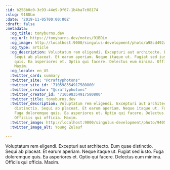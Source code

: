 ```yaml
---
:id: b258b0c0-3c93-44e9-9f67-1b4ba7c08174
:slug: 91BDLm
:date: '2019-11-05T00:00:00Z'
:draft: false
:metadata:
  :og_title: tonyburns.dev
  :og_url: https://tonyburns.dev/notes/91BDLm
  :og_image: http://localhost:9000/singulus-development/photo/a98cd492ab15830e58c1bb750cdb852f.jpeg
  :og_type: article
  :og_description: Voluptatum rem eligendi. Excepturi aut architecto. Eum quae distinctio.
    Sequi ab placeat. Et earum aperiam. Neque itaque ut. Fugiat sed iusto. Fuga doloremque
    quis. Ea asperiores et. Optio qui facere. Delectus eum minima. Officiis qui officia.
    Maxim.
  :og_locale: en_US
  :twitter_card: summary
  :twitter_site: "@craftyphotons"
  :twitter_site_id: '710598354917580800'
  :twitter_creator: "@craftyphotons"
  :twitter_creator_id: '710598354917580800'
  :twitter_title: tonyburns.dev
  :twitter_description: Voluptatum rem eligendi. Excepturi aut architecto. Eum quae
    distinctio. Sequi ab placeat. Et earum aperiam. Neque itaque ut. Fugiat sed iusto.
    Fuga doloremque quis. Ea asperiores et. Optio qui facere. Delectus eum minima.
    Officiis qui officia. Maxim.
  :twitter_image: http://localhost:9000/singulus-development/photo/9405525f92f5b393ab07f49c89bff587.jpeg
  :twitter_image_alt: Young Zulauf

---
```


Voluptatum rem eligendi. Excepturi aut architecto. Eum quae distinctio. Sequi ab placeat. Et earum aperiam. Neque itaque ut. Fugiat sed iusto. Fuga doloremque quis. Ea asperiores et. Optio qui facere. Delectus eum minima. Officiis qui officia. Maxim.
